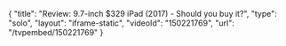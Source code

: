 {
    "title": "Review: 9.7-inch $329 iPad (2017) - Should you buy it?",
    "type": "solo",
    "layout": "iframe-static",
    "videoId": "150221769",
    "url": "\/tvpembed\/150221769"
}